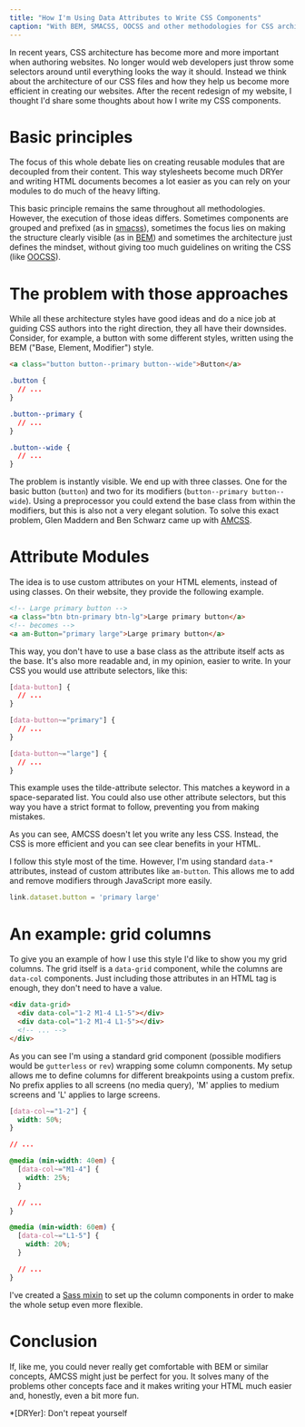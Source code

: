 ```yaml
---
title: "How I'm Using Data Attributes to Write CSS Components"
caption: "With BEM, SMACSS, OOCSS and other methodologies for CSS architecture there's been a lot of debating around which method is better than the others. AMCSS is a new contender for the throne and in this post I will outline how I'm using it to write CSS components."
---
```


In recent years, CSS architecture has become more and more important when authoring websites. No longer would web developers just throw some selectors around until everything looks the way it should. Instead we think about the architecture of our CSS files and how they help us become more efficient in creating our websites. After the recent redesign of my website, I thought I'd share some thoughts about how I write my CSS components.

# Basic principles

The focus of this whole debate lies on creating reusable modules that are decoupled from their content. This way stylesheets become much DRYer and writing HTML documents becomes a lot easier as you can rely on your modules to do much of the heavy lifting.

This basic principle remains the same throughout all methodologies. However, the execution of those ideas differs. Sometimes components are grouped and prefixed (as in [smacss](https://smacss.com "Scalable and Modular Architecture for CSS")), sometimes the focus lies on making the structure clearly visible (as in [BEM](https://bem.info "Base Object Modifier")) and sometimes the architecture just defines the mindset, without giving too much guidelines on writing the CSS (like [OOCSS](http://oocss.org "Object Oriented CSS")).

# The problem with those approaches

While all these architecture styles have good ideas and do a nice job at guiding CSS authors into the right direction, they all have their downsides. Consider, for example, a button with some different styles, written using the BEM ("Base, Element, Modifier") style.

``` html
<a class="button button--primary button--wide">Button</a>
```

``` css
.button {
  // ...
}

.button--primary {
  // ...
}

.button--wide {
  // ...
}
```

The problem is instantly visible. We end up with three classes. One for the basic button (`button`) and two for its modifiers (`button--primary button--wide`). Using a preprocessor you could extend the base class from within the modifiers, but this is also not a very elegant solution. To solve this exact problem, Glen Maddern and Ben Schwarz came up with [AMCSS](http://amcss.github.io "Attribute Module CSS").

# Attribute Modules

The idea is to use custom attributes on your HTML elements, instead of using classes. On their website, they provide the following example.

``` html
<!-- Large primary button -->
<a class="btn btn-primary btn-lg">Large primary button</a>
<!-- becomes -->
<a am-Button="primary large">Large primary button</a>
```

This way, you don't have to use a base class as the attribute itself acts as the base. It's also more readable and, in my opinion, easier to write. In your CSS you would use attribute selectors, like this:

``` css
[data-button] {
  // ...
}

[data-button~="primary"] {
  // ...
}

[data-button~="large"] {
  // ...
}
```

This example uses the tilde-attribute selector. This matches a keyword in a space-separated list. You could also use other attribute selectors, but this way you have a strict format to follow, preventing you from making mistakes.

As you can see, AMCSS doesn't let you write any less CSS. Instead, the CSS is more efficient and you can see clear benefits in your HTML.

I follow this style most of the time. However, I'm using standard `data-*` attributes, instead of custom attributes like `am-button`. This allows me to add and remove modifiers through JavaScript more easily.

``` javascript
link.dataset.button = 'primary large'
```

# An example: grid columns

To give you an example of how I use this style I'd like to show you my grid columns. The grid itself is a `data-grid` component, while the columns are `data-col` components. Just including those attributes in an HTML tag is enough, they don't need to have a value.

``` html
<div data-grid>
  <div data-col="1-2 M1-4 L1-5"></div>
  <div data-col="1-2 M1-4 L1-5"></div>
  <!-- ... -->
</div>
```

As you can see I'm using a standard grid component (possible modifiers would be `gutterless` or `rev`) wrapping some column components. My setup allows me to define columns for different breakpoints using a custom prefix. No prefix applies to all screens (no media query), 'M' applies to medium screens and 'L' applies to large screens.

``` css
[data-col~="1-2"] {
  width: 50%;
}

// ...

@media (min-width: 40em) {
  [data-col~="M1-4"] {
    width: 25%;
  }

  // ...
}

@media (min-width: 60em) {
  [data-col~="L1-5"] {
    width: 20%;
  }

  // ...
}
```

I've created a [Sass mixin](https://github.com/RadLikeWhoa/radlikewhoa.github.io/blob/master/_src/scss/_grid.scss "This site's source code for grids") to set up the column components in order to make the whole setup even more flexible.

# Conclusion

If, like me, you could never really get comfortable with BEM or similar concepts, AMCSS might just be perfect for you. It solves many of the problems other concepts face and it makes writing your HTML much easier and, honestly, even a bit more fun.

*[DRYer]: Don't repeat yourself